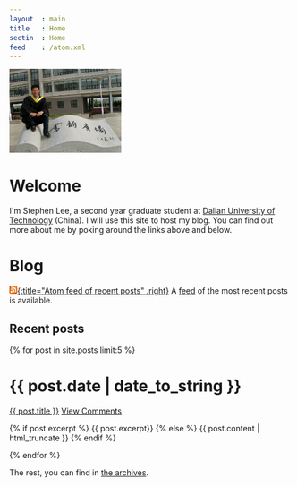 ```yaml
---
layout	: main 
title	: Home
sectin	: Home
feed	: /atom.xml
---
```


<img class='inset right' src='/files/css/lee.jpg' title='Stephen lee' alt='Stephen lee' width='200px' />

Welcome
=======

I'm Stephen Lee, a second year graduate student at [Dalian University of Technology](http://www.dlut.edu.cn) (China).
I will use this site to host my blog. You can find out more about me by poking around the 
links above and below.

Blog
====

[![feed icon](/files/css/feed-icon-14x14.png){:title="Atom feed of recent posts" .right}][feed]
A [feed][] of the most recent posts is available.

[feed]: /atom.xml

Recent posts
------------
{% for post in site.posts limit:5 %}
<div class="section list"> 
<h1> {{ post.date | date_to_string }}</h1>
<p class="line">
	<a class="title" href="{{ post.url }}">{{ post.title }}</a>
   <a class="comments" href="{{ post.url }}#disqus_thread">View Comments</a>
</p>
<p class="excerpt">
	{% if post.excerpt %}
		{{ post.excerpt}}
	{% else %}
		{{ post.content | html_truncate }}
	{% endif %}
</p>
</div>
{% endfor %}

<script type="text/javascript">
//<![CDATA[
(function() {
		var links = document.getElementsByTagName('a');
		var query = '?';
		for(var i = 0; i < links.length; i++) {
			if(links[i].href.indexOf('#disqus_thread') >= 0) {
				query += 'url' + i + '=' + encodeURIComponent(links[i].href) + '&';
			}
		}
		document.write('<script charset="utf-8" type="text/javascript" src="http://disqus.com/forums/stephenleespage/get_num_replies.js' + query + '"></' + 'script>');
	})();
//]]>
</script>
 
The rest, you can find in [the archives](/archives/).
